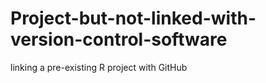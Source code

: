 # Project-but-not-linked-with-version-control-software
linking a pre-existing R project with GitHub
